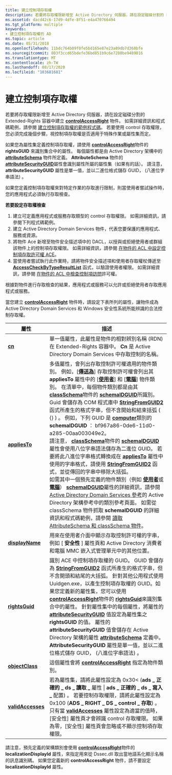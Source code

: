 ```yaml
---
title: 建立控制項存取權
description: 若要將存取權限新增至 Active Directory 伺服器，請在設定磁碟分割的 Extended-Rights 容器中建立 controlAccessRight 物件。
ms.assetid: dacd42c6-17d9-4dfe-8f51-e4a470766494
ms.tgt_platform: multiple
keywords:
- 建立控制項存取權的 AD
ms.topic: article
ms.date: 05/31/2018
ms.openlocfilehash: 11bdc764b09f0fe5bd165e87e23a89db7d368bfe
ms.sourcegitcommit: 803f3ccd65bdefe36bd851b9c6e7280be9489016
ms.translationtype: MT
ms.contentlocale: zh-TW
ms.lasthandoff: 08/17/2020
ms.locfileid: "103681681"
---
```

# <a name="creating-a-control-access-right"></a>建立控制項存取權

若要將存取權限新增至 Active Directory 伺服器，請在設定磁碟分割的 Extended-Rights 容器中建立 [**controlAccessRight**](/windows/desktop/ADSchema/c-controlaccessright) 物件。 如需詳細資訊和程式碼範例，請參閱 [建立控制項存取權的範例程式碼](example-code-for-creating-a-control-access-right.md)。 若要使用 control 存取權限，您必須完成幾個步驟，視控制項存取權是否適用于特殊作業或屬性集而定。

如果您為屬性集定義控制項存取權，請使用 [**controlAccessRight**](/windows/desktop/ADSchema/c-controlaccessright)物件的 **rightsGUID** 來識別集合中的屬性。 每個屬性都是由 Active Directory 架構中的 [**attributeSchema**](/windows/desktop/ADSchema/c-attributeschema) 物件所定義。 **AttributeSchema** 物件的 [**attributeSecurityGUID**](/windows/desktop/ADSchema/a-attributesecurityguid)屬性會識別屬性所屬的屬性集（如果有的話）。 請注意， **attributeSecurityGUID** 屬性是單一值，並以二進位格式儲存 GUID， (八進位字串語法) 。

如果您定義控制項存取權來對特定作業的存取進行限制，則當使用者嘗試操作時，您的應用程式必須執行存取檢查。

**若要設定存取權檢查**

1.  建立可定義應用程式或服務存取類型的 control 存取權限。 如需詳細資訊，請參閱下列程式碼範例。
2.  建立 Active Directory Domain Services 物件，代表您要保護的應用程式、服務或資源。
3.  將物件 Ace 新增至物件安全描述項中的 DACL，以授與或拒絕使用者或群組該物件上的控制項存取權限。 如需詳細資訊，請參閱 [在物件的 ACL 中設定控制項存取許可權 ACE](setting-a-control-access-right-ace-in-an-objectampaposs-acl.md)。
4.  當使用者嘗試執行此作業時，請將物件安全描述項和使用者存取權杖傳遞至 [**AccessCheckByTypeResultList**](/windows/desktop/api/securitybaseapi/nf-securitybaseapi-accesscheckbytyperesultlist) 函式，以驗證使用者權限。 如需詳細資訊，請參閱 [在物件的 ACL 中檢查控制項訪問](checking-a-control-access-right-in-an-objectampaposs-acl.md)許可權。

根據對物件進行存取檢查的結果，應用程式或服務可以允許或拒絕使用者存取應用程式或服務。

當您建立 [**controlAccessRight**](/windows/desktop/ADSchema/c-controlaccessright) 物件時，請設定下表所列的屬性，讓物件成為 Active Directory Domain Services 和 Windows 安全性系統所能辨識的合法控制存取權。



| 屬性                                     | 描述                                                                                                                                                                                                                                                                                                                                                                                                                                                                                                                                                                                                                                                                                                                                                                                                                                                                                                                                                                                                                                                                                                                                                                                                                                                                                                                                                                                                                                                                                                                                                                                                                                                                                                                                                                                                                                                             |
|-----------------------------------------------|-------------------------------------------------------------------------------------------------------------------------------------------------------------------------------------------------------------------------------------------------------------------------------------------------------------------------------------------------------------------------------------------------------------------------------------------------------------------------------------------------------------------------------------------------------------------------------------------------------------------------------------------------------------------------------------------------------------------------------------------------------------------------------------------------------------------------------------------------------------------------------------------------------------------------------------------------------------------------------------------------------------------------------------------------------------------------------------------------------------------------------------------------------------------------------------------------------------------------------------------------------------------------------------------------------------------------------------------------------------------------------------------------------------------------------------------------------------------------------------------------------------------------------------------------------------------------------------------------------------------------------------------------------------------------------------------------------------------------------------------------------------------------------------------------------------------------------------------------------------------------|
| [**cn**](/windows/desktop/ADSchema/a-cn)                       | 單一值屬性，此屬性是物件的相對辨別名稱 (RDN) 在 Extended-Rights 容器中。 **Cn** 是 Active Directory Domain Services 中存取控制的名稱。                                                                                                                                                                                                                                                                                                                                                                                                                                                                                                                                                                                                                                                                                                                                                                                                                                                                                                                                                                                                                                                                                                                                                                                                                                                                                                                                                                                                                                                                                                                                                                                                                                                               |
| [**appliesTo**](/windows/desktop/ADSchema/a-appliesto)         | 多值屬性，會列出存取控制許可權適用的物件類別。 例如，[[**傳送為**](/windows/desktop/ADSchema/r-send-as)] 存取控制許可權會列出其 **appliesTo** 屬性中的 [[**使用者**](/windows/desktop/ADSchema/c-user)] 和 [[**電腦**](/windows/desktop/ADSchema/c-computer)] 物件類別。 在清單中，每個物件類別都是由其 [**classSchema**](/windows/desktop/ADSchema/c-classschema)物件的 [**schemaIDGUID**](/windows/desktop/ADSchema/a-schemaidguid)所識別。 Guid 會儲存為 COM 程式庫中 [**StringFromGUID2**](/windows/win32/api/combaseapi/nf-combaseapi-stringfromguid2) 函式所產生的格式字串，但不含開始和結束括弧 ( {} ) 。 例如，下列 GUID 是 [**computer**](/windows/desktop/ADSchema/c-computer)類別的 **schemaIDGUID** ： bf967a86-0de6-11d0-a285-00aa003049e2。<br/> 請注意， [**classSchema**](/windows/desktop/ADSchema/c-classschema)物件的 [**schemaIDGUID**](/windows/desktop/ADSchema/a-schemaidguid)屬性會使用八位字串語法儲存為二進位 GUID。 若要將此八進位字串格式轉換成在 [**appliesTo**](/windows/desktop/ADSchema/a-appliesto) 屬性中使用的字串格式，請使用 [**StringFromGUID2**](/windows/win32/api/combaseapi/nf-combaseapi-stringfromguid2) 函式，並從傳回的字串中移除大括弧。<br/> 如需其中一個預先定義的物件類別（例如 [**使用者**](/windows/desktop/ADSchema/c-user)或 [**電腦**](/windows/desktop/ADSchema/c-computer)） [**schemaIDGUID**](/windows/desktop/ADSchema/a-schemaidguid)屬性的詳細資訊，請參閱 [Active Directory Domain Services 參考](active-directory-domain-services-reference.md)的 Active Directory 架構參考中的類別參考頁面。 如需從 classSchema 物件抓取 **schemaIDGUID** 的詳細資訊和程式碼範例，請參閱 [讀取 AttributeSchema 和 classSchema 物件](reading-attributeschema-and-classschema-objects.md)。<br/> |
| [**displayName**](/windows/desktop/ADSchema/a-displayname)     | 用來在使用者介面中顯示存取控制許可權的字串，例如 [ **安全性** ] 屬性頁和 Active Directory 消費者和電腦 MMC 嵌入式管理單元中的其他位置。                                                                                                                                                                                                                                                                                                                                                                                                                                                                                                                                                                                                                                                                                                                                                                                                                                                                                                                                                                                                                                                                                                                                                                                                                                                                                                                                                                                                                                                                                                                                                                                                                                                                                 |
| [**rightsGuid**](/windows/desktop/ADSchema/a-rightsguid)       | 識別 ACE 中控制項存取權的 GUID。 GUID 會儲存為 [**StringFromGUID2**](/windows/win32/api/combaseapi/nf-combaseapi-stringfromguid2) 函式所產生的格式字串，但不含開頭和結尾的大括弧。 針對其他公用程式使用 Uuidgen.exe，以產生控制項存取權的 GUID。如果您定義新的屬性集，您可以使用 [**controlAccessRight**](/windows/desktop/ADSchema/c-controlaccessright)物件的 [**rightsGuid**](/windows/desktop/ADSchema/a-rightsguid)來識別集合中的屬性。 針對屬性集中的每個屬性，將屬性的 [**attributeSecurityGUID**](/windows/desktop/ADSchema/a-attributesecurityguid) 值設定為屬性集之 **rightsGUID** 的值。 屬性的 **attributeSecurityGUID** 值會儲存在 Active Directory 架構的屬性 [**attributeSchema**](/windows/desktop/ADSchema/c-attributeschema) 定義中。 **AttributeSecurityGUID** 屬性是單一值，並以二進位格式儲存 GUID， (八進位字串語法) 。<br/>                                                                                                                                                                                                                                                                                                                                                                                                                                                                                                                                                                                                                                                                                                                                                                                                                                                            |
| [**objectClass**](/windows/desktop/ADSchema/a-objectclass)     | 這個屬性會將 [**controlAccessRight**](/windows/desktop/ADSchema/c-controlaccessright) 指定為物件類別。                                                                                                                                                                                                                                                                                                                                                                                                                                                                                                                                                                                                                                                                                                                                                                                                                                                                                                                                                                                                                                                                                                                                                                                                                                                                                                                                                                                                                                                                                                                                                                                                                                                                                                                                                                   |
| [**validAccesses**](/windows/desktop/ADSchema/a-validaccesses) | 若為屬性集，請將此屬性設定為 0x30< (**ads \_ 正確的 \_ ds \_ 讀取 \_** 屬性 \| **ads \_ 正確的 \_ ds \_ 寫入 \_** 配置) 。 若要控制存取權限，請將此屬性設定為 0x100 (**ADS \_ RIGHT \_ DS \_ control \_ 存取**) 。 只有當 [**validAccesses**](/windows/desktop/ADSchema/a-validaccesses) 屬性設定為適當的值時，[安全性] 屬性頁才會辨識 control 存取權限。 如果為零，[安全性] 屬性頁會忽略或不顯示控制項存取權限。                                                                                                                                                                                                                                                                                                                                                                                                                                                                                                                                                                                                                                                                                                                                                                                                                                                                                                                                                                                                                                                                                                                                                                                                                                                                                                                                                                                          |



 

請注意，預先定義的架構類別會使用 [**controlAccessRight**](/windows/desktop/ADSchema/c-controlaccessright)物件的 **localizationDisplayId** 屬性，來指定用來從 Dssec.dll 取出當地語系化顯示名稱的訊息識別碼。 如果您定義新的 **controlAccessRight** 物件，請不要設定 **localizationDisplayId** 屬性。

 

